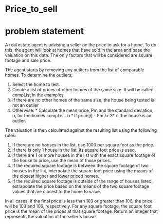 # Price_to_sell
# problem statement
A real estate agent is advising a seller on the price to ask for a home. To do this, the agent will look at homes that have sold in the area and base the valuation on this data. The only factors that will be considered are square footage and sale price.

The agent starts by removing any outliers from the list of comparable homes. 
To determine the outliers:  
  1. Select the home to test.
  2. Create a list of prices of other homes of the same size. It will be called compList in the examples. 
  3. If there are no other homes of the same size, the house being tested is not an outlier
  4. Otherwise: 
              * Calculate the mean price, Pm and the standard deviation, o, for the homes compList. o
              * lf price[i] - Pm /> 3* o, the house is an outlier.
              
The valuation is then calculated against the resulting list using the following rules: 
1. If there are no houses in the list, use 1000 per square foot as the price.
2. If there is only 1 house in the list, its square foot price is used.
3. If there are 1 or more houses in the list with the exact square footage of the house to price, use the mean of those prices.
4. If the required square footage is between the square footage of two houses in the list, interpolate the square foot price using the means of the closest higher and lower priced homes.
5. If the required square footage is outside of the range of houses listed, extrapolate the price based on the means of the two square footage values that are closest to the home to value.

In all cases, if the final price is less than 103 or greater than 106, the price will be 103 and 106, respectively. For any square footage, the square foot price is the mean of the prices at that square footage. Return an integer that represents the valuation of the seller's house. 

